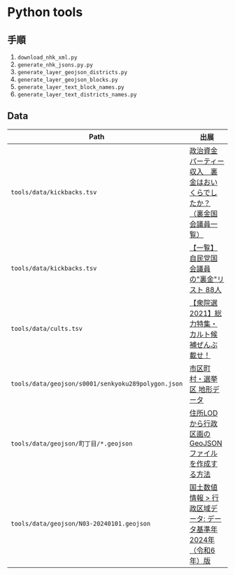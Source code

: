 # Python tools

## 手順

1. `download_nhk_xml.py`
2. `generate_nhk_jsons.py.py`
3. `generate_layer_geojson_districts.py`
3. `generate_layer_geojson_blocks.py`
4. `generate_layer_text_block_names.py`
4. `generate_layer_text_districts_names.py`

## Data

| Path | 出展 |
|-|-|
| `tools/data/kickbacks.tsv` | [政治資金パーティー収入　裏金はおいくらでしたか？（裏金国会議員一覧）](https://clearing-house.org/?p=6069) |
| `tools/data/kickbacks.tsv` | [【一覧】自民党国会議員の"裏金"リスト 88人](https://news.ntv.co.jp/pages/uragane) |
| `tools/data/cults.tsv` | [【衆院選2021】総力特集・カルト候補ぜんぶ載せ！](http://dailycult.blogspot.com/2021/10/2021.html) |
| `tools/data/geojson/s0001/senkyoku289polygon.json` | [市区町村・選挙区 地形データ](https://github.com/smartnews-smri/japan-topography) |
| `tools/data/geojson/町丁目/*.geojson` | [住所LODから行政区画のGeoJSONファイルを作成する方法](https://qiita.com/uedayou/items/806ed80a45ec9855c554) |
| `tools/data/geojson/N03-20240101.geojson` | [国土数値情報 > 行政区域データ: データ基準年 2024年（令和6年）版](https://nlftp.mlit.go.jp/ksj/gml/datalist/KsjTmplt-N03-2024.html) |
